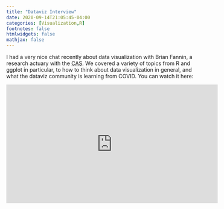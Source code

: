 ```yaml
---
title: "Dataviz Interview"
date: 2020-09-14T21:05:45-04:00
categories: [Visualization,R]
footnotes: false
htmlwidgets: false
mathjax: false
---
```



I had a very nice chat recently about data visualization with Brian Fannin, a research actuary with the 
[CAS](https://www.casact.org). We covered a variety of topics from R and ggplot in particular, to how to think about data visualization in general, and what the dataviz community is learning from COVID. You can watch it here:

<iframe width="560" height="315" src="https://www.youtube.com/embed/nUhNKFAqzTk?start=49" frameborder="0" allow="accelerometer; autoplay; clipboard-write; encrypted-media; gyroscope; picture-in-picture" allowfullscreen></iframe>
